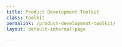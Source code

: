 ```yaml
---
title: Product Development Toolkit
class: toolkit
permalink: /product-development-toolkit/
layout: default-internal-page

---
```

